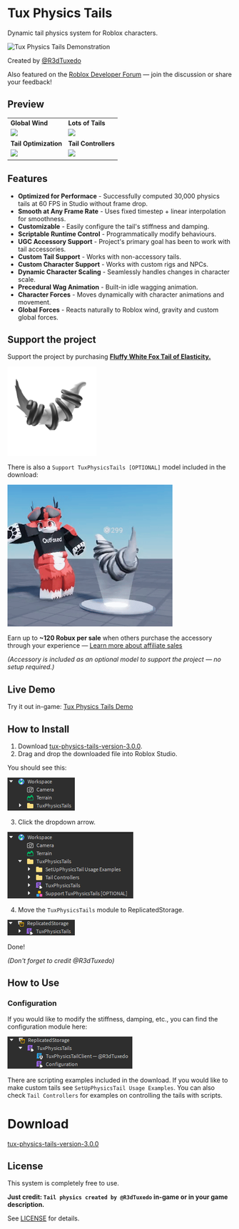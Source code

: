 # Tux Physics Tails
Dynamic tail physics system for Roblox characters.

![Tux Physics Tails Demonstration](assets/tux-physics-tails-demonstration.gif)

Created by [@R3dTuxedo](https://devforum.roblox.com/u/r3dtuxedo/summary)

Also featured on the [Roblox Developer Forum](https://devforum.roblox.com/t/POSTID) — join the discussion or share your feedback!

## Preview
<table>
  <tr>
    <td><strong>Global Wind</strong></td>
    <td><strong>Lots of Tails</strong></td>
  </tr>
  <tr>
    <td><img src="assets/global-wind-preview.gif" width="320"/></td>
    <td><img src="assets/lots-of-physics-tails-preview.gif" width="320"/></td>
  </tr>
  <tr>
    <td><strong>Tail Optimization</strong></td>
    <td><strong>Tail Controllers</strong></td>
  </tr>
  <tr>
    <td><img src="assets/tail-optimization-preview.gif" width="320"/></td>
    <td><img src="assets/tail-controllers-preview.gif" width="320"/></td>
  </tr>
</table>

## Features
- **Optimized for Performace** - Successfully computed 30,000 physics tails at 60 FPS in Studio without frame drop.
- **Smooth at Any Frame Rate** - Uses fixed timestep + linear interpolation for smoothness.
- **Customizable** - Easily configure the tail's stiffness and damping.
- **Scriptable Runtime Control** - Programmatically modify behaviours.
- **UGC Accessory Support** - Project's primary goal has been to work with tail accessories.
- **Custom Tail Support** - Works with non-accessory tails.
- **Custom Character Support** - Works with custom rigs and NPCs.
- **Dynamic Character Scaling** - Seamlessly handles changes in character scale.
- **Precedural Wag Animation** - Built-in idle wagging animation.
- **Character Forces** - Moves dynamically with character animations and movement.
- **Global Forces** - Reacts naturally to Roblox wind, gravity and custom global forces.

## Support the project
Support the project by purchasing **[Fluffy White Fox Tail of Elasticity.](https://www.roblox.com/catalog/96652730851999/Fluffy-White-Fox-Tail-of-Elasticity)**

[<img src="assets/fluffy-white-fox-tail-of-elasticity.png" width="200px" height="200px" alt="Fluffy White Fox Tail of Elasticity">](https://www.roblox.com/catalog/96652730851999/Fluffy-White-Fox-Tail-of-Elasticity)

There is also a `Support TuxPhysicsTails [OPTIONAL]` model included in the download:

![Support The Project Tail Preview](assets/support-the-project-tail-preview.gif)

Earn up to **~120 Robux per sale** when others purchase the accessory through your experience — [Learn more about affiliate sales](https://create.roblox.com/docs/en-us/monetize-avatar#:~:text=Affiliate%20(experience%20owner)%20receives%2040%25)

*(Accessory is included as an optional model to support the project — no setup required.)*

## Live Demo
Try it out in-game: [Tux Physics Tails Demo](https://www.roblox.com/games/87964558822302/Tux-Physics-Tails-3-0-0)

## How to Install
1. Download [tux-physics-tails-version-3.0.0](tux-physics-tails-version-3.0.0).
2. Drag and drop the downloaded file into Roblox Studio.

You should see this:

![Folder Placement](assets/folder-placement.png)

3. Click the dropdown arrow.

![Folder Placement Dropdown](assets/folder-placement-dropdown.png)

4. Move the `TuxPhysicsTails` module to ReplicatedStorage.

![Module Placement](assets/module-placement.png)

Done!

*(Don't forget to credit @R3dTuxedo)*

## How to Use
### Configuration
If you would like to modify the stiffness, damping, etc., you can find the configuration module here:

![Module Placement Dropdown](assets/module-placement-dropdown.png)

There are scripting examples included in the download. If you would like to make custom tails see `SetUpPhysicsTail Usage Examples`. You can also check `Tail Controllers` for examples on controlling the tails with scripts.

# Download
[tux-physics-tails-version-3.0.0](tux-physics-tails-version-3.0.0)

## License
This system is completely free to use.

**Just credit: `Tail physics created by @R3dTuxedo` in-game or in your game description.**

See [LICENSE](LICENSE) for details.
